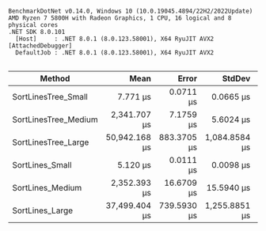 ```

BenchmarkDotNet v0.14.0, Windows 10 (10.0.19045.4894/22H2/2022Update)
AMD Ryzen 7 5800H with Radeon Graphics, 1 CPU, 16 logical and 8 physical cores
.NET SDK 8.0.101
  [Host]     : .NET 8.0.1 (8.0.123.58001), X64 RyuJIT AVX2 [AttachedDebugger]
  DefaultJob : .NET 8.0.1 (8.0.123.58001), X64 RyuJIT AVX2


```
| Method               | Mean          | Error       | StdDev        | Gen0      | Gen1      | Gen2     | Allocated  |
|--------------------- |--------------:|------------:|--------------:|----------:|----------:|---------:|-----------:|
| SortLinesTree_Small  |      7.771 μs |   0.0711 μs |     0.0665 μs |    1.4038 |    0.0458 |        - |    11816 B |
| SortLinesTree_Medium |  2,341.707 μs |   7.1759 μs |     5.6024 μs |  152.3438 |   89.8438 |  23.4375 |  1219457 B |
| SortLinesTree_Large  | 50,942.168 μs | 883.3705 μs | 1,084.8584 μs | 1363.6364 | 1272.7273 | 272.7273 | 11427876 B |
| SortLines_Small      |      5.120 μs |   0.0111 μs |     0.0098 μs |         - |         - |        - |          - |
| SortLines_Medium     |  2,352.393 μs |  16.6709 μs |    15.5940 μs |         - |         - |        - |        2 B |
| SortLines_Large      | 37,499.404 μs | 739.5930 μs | 1,255.8851 μs |         - |         - |        - |       31 B |
